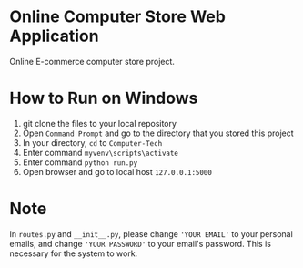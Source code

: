 # Online Computer Store Web Application
Online E-commerce computer store project.

# How to Run on Windows
1. git clone the files to your local repository
2. Open `Command Prompt` and go to the directory that you stored this project
3. In your directory, `cd` to `Computer-Tech`
4. Enter command `myvenv\scripts\activate`
5. Enter command `python run.py`
6. Open browser and go to local host `127.0.0.1:5000`

# Note
In `routes.py` and `__init__.py`, please change `'YOUR EMAIL'` to your personal emails, and change `'YOUR PASSWORD'` to your email's password. This is
necessary for the system to work.
